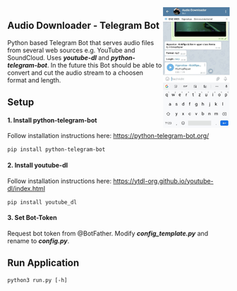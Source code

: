 <img src="preview.jpg" align="right" width="30%">

## Audio Downloader - Telegram Bot

Python based Telegram Bot that serves audio files from several web sources e.g. YouTube and SoundCloud. 
Uses **_youtube-dl_** and **_python-telegram-bot_**. In the future this Bot should be able to convert and cut the audio 
stream to a choosen format and length.



## Setup
#### **1. Install python-telegram-bot**
Follow installation instructions here: https://python-telegram-bot.org/
```
pip install python-telegram-bot
```

#### **2. Install youtube-dl**
Follow installation instructions here: https://ytdl-org.github.io/youtube-dl/index.html
```
pip install youtube_dl
```

#### **3. Set Bot-Token**
Request bot token from @BotFather. 
Modify **_config_template.py_** and rename to **_config.py_**.

## Run Application
```
python3 run.py [-h]
```
